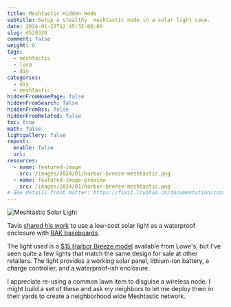 ```yaml
---
title: Meshtastic Hidden Node
subtitle: Setup a stealthy  meshtastic node in a solar light case.
date: 2024-01-22T12:45:32-06:00
slug: d520330
comment: false
weight: 0
tags:
  - meshtastic
  - lora
  - diy
categories:
  - diy
  - meshtastic
hiddenFromHomePage: false
hiddenFromSearch: false
hiddenFromRss: false
hiddenFromRelated: false
toc: true
math: false
lightgallery: false
repost:
  enable: false
  url:
resources:
  - name: featured-image
    src: /images/2024/01/harbor-breeze-meshtastic.png
  - name: featured-image-preview
    src: /images/2024/01/harbor-breeze-meshtastic.png
# See details front matter: https://fixit.lruihao.cn/documentation/content-management/introduction/#front-matter
---
```


![Meshtastic Solar Light](/images/2024/01/harbor-breeze-meshtastic.png)

Tavis [shared his work](https://hackaday.io/project/194509-harbor-breeze-meshtastic-hack) to use a low-cost solar light as a waterproof enclosure with [RAK baseboards](https://store.rakwireless.com/products/wisblock-meshtastic-starter-kit).

<!--more-->

The light used is a [$15 Harbor Breeze model](https://www.lowes.com/pd/60LM-Solar-Spot-Light/1002689960) available from Lowe's, but I've seen quite a few lights that match the same design for sale at other retailers. The light provides a working solar panel, lithium-ion battery, a charge controller, and a waterproof-ish enclosure.

I appreciate re-using a common lawn item to disguise a wireless node. I might build a set of these and ask my neighbors to let me deploy them in their yards to create a neighborhood wide Meshtastic network.
